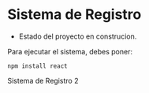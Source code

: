 <h1> Sistema de Registro</h1>

- Estado del proyecto en construcion.

Para ejecutar el sistema, debes poner:

```npm install react```

Sistema de Registro 2
